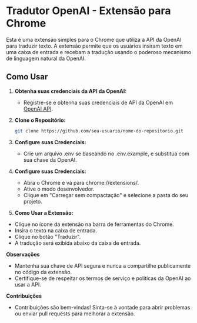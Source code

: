 # Tradutor OpenAI - Extensão para Chrome

Esta é uma extensão simples para o Chrome que utiliza a API da OpenAI para traduzir texto. A extensão permite que os usuários insiram texto em uma caixa de entrada e recebam a tradução usando o poderoso mecanismo de linguagem natural da OpenAI.

## Como Usar

1. **Obtenha suas credenciais da API da OpenAI:**
   - Registre-se e obtenha suas credenciais de API da OpenAI em [OpenAI API](https://beta.openai.com/signup/).

2. **Clone o Repositório:**
   ```bash
   git clone https://github.com/seu-usuario/nome-do-repositorio.git

3. **Configure suas Credenciais:**
   - Crie um arquivo .env se baseando no .env.example, e substitua com sua chave da OpenAI.

4. **Configure suas Credenciais:**
   - Abra o Chrome e vá para chrome://extensions/.
   - Ative o modo desenvolvedor.
   - Clique em "Carregar sem compactação" e selecione a pasta do seu projeto.

5. **Como Usar a Extensão:**
 - Clique no ícone da extensão na barra de ferramentas do Chrome.
 - Insira o texto na caixa de entrada.
 - Clique no botão "Traduzir".
 - A tradução será exibida abaixo da caixa de entrada.


**Observações**
- Mantenha sua chave de API segura e nunca a compartilhe publicamente no código da extensão.
- Certifique-se de respeitar os termos de serviço e políticas da OpenAI ao usar a API.

**Contribuições**
- Contribuições são bem-vindas! Sinta-se à vontade para abrir problemas ou enviar pull requests para melhorar a extensão.
